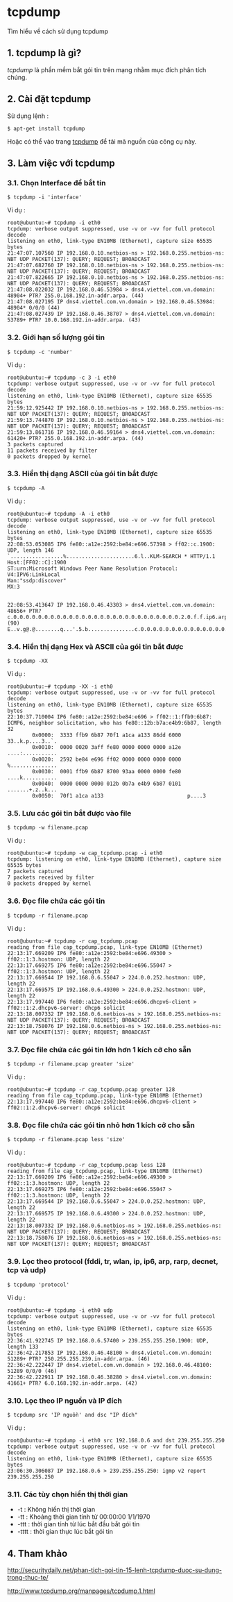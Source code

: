 # tcpdump
Tìm hiểu về cách sử dụng tcpdump

## 1. tcpdump là gì?
*tcpdump* là phần mềm bắt gói tin trên mạng nhằm mục đích phân tích chúng.
	
## 2. Cài đặt tcpdump
Sử dụng lệnh :

	$ apt-get install tcpdump

Hoặc có thể vào trang [tcpdump](http://www.tcpdump.org/#latest-release) để tải mã nguồn của công cụ này.

## 3. Làm việc với tcpdump
### 3.1. Chọn Interface để bắt tin

	$ tcpdump -i 'interface'
	
Ví dụ :
```
root@ubuntu:~# tcpdump -i eth0
tcpdump: verbose output suppressed, use -v or -vv for full protocol decode
listening on eth0, link-type EN10MB (Ethernet), capture size 65535 bytes
21:47:07.107560 IP 192.168.0.10.netbios-ns > 192.168.0.255.netbios-ns: NBT UDP PACKET(137): QUERY; REQUEST; BROADCAST
21:47:07.682760 IP 192.168.0.10.netbios-ns > 192.168.0.255.netbios-ns: NBT UDP PACKET(137): QUERY; REQUEST; BROADCAST
21:47:07.822665 IP 192.168.0.10.netbios-ns > 192.168.0.255.netbios-ns: NBT UDP PACKET(137): QUERY; REQUEST; BROADCAST
21:47:08.022032 IP 192.168.0.46.53984 > dns4.viettel.com.vn.domain: 48904+ PTR? 255.0.168.192.in-addr.arpa. (44)
21:47:08.027195 IP dns4.viettel.com.vn.domain > 192.168.0.46.53984: 48904* 0/0/0 (44)
21:47:08.027439 IP 192.168.0.46.38707 > dns4.viettel.com.vn.domain: 53789+ PTR? 10.0.168.192.in-addr.arpa. (43)

```

### 3.2. Giới hạn số lượng gói tin 

	$ tcpdump -c 'number'

Ví dụ :
```
root@ubuntu:~# tcpdump -c 3 -i eth0
tcpdump: verbose output suppressed, use -v or -vv for full protocol decode
listening on eth0, link-type EN10MB (Ethernet), capture size 65535 bytes
21:59:12.925442 IP 192.168.0.10.netbios-ns > 192.168.0.255.netbios-ns: NBT UDP PACKET(137): QUERY; REQUEST; BROADCAST
21:59:13.744870 IP 192.168.0.10.netbios-ns > 192.168.0.255.netbios-ns: NBT UDP PACKET(137): QUERY; REQUEST; BROADCAST
21:59:13.861716 IP 192.168.0.46.59164 > dns4.viettel.com.vn.domain: 61420+ PTR? 255.0.168.192.in-addr.arpa. (44)
3 packets captured
11 packets received by filter
0 packets dropped by kernel
```

### 3.3. Hiển thị dạng ASCII của gói tin bắt được 

	$ tcpdump -A 
	
Ví dụ : 
```
root@ubuntu:~# tcpdump -A -i eth0
tcpdump: verbose output suppressed, use -v or -vv for full protocol decode
listening on eth0, link-type EN10MB (Ethernet), capture size 65535 bytes
22:08:53.053085 IP6 fe80::a12e:2592:be84:e696.57398 > ff02::c.1900: UDP, length 146
`.................%......................6.l..KLM-SEARCH * HTTP/1.1
Host:[FF02::C]:1900
ST:urn:Microsoft Windows Peer Name Resolution Protocol: V4:IPV6:LinkLocal
Man:"ssdp:discover"
MX:3


22:08:53.413647 IP 192.168.0.46.43303 > dns4.viettel.com.vn.domain: 48656+ PTR? c.0.0.0.0.0.0.0.0.0.0.0.0.0.0.0.0.0.0.0.0.0.0.0.0.0.0.0.2.0.f.f.ip6.arpa. (90)
E..v.g@.@........q...'.5.b...............c.0.0.0.0.0.0.0.0.0.0.0.0.0.0.0.0.0.0.0.0.0.0.0.0.0.0.0.2.0.f.f.ip6.arpa.....
```

### 3.4. Hiển thị dạng Hex và ASCII của gói tin bắt được 
	
	$ tcpdump -XX
	
Ví dụ : 
```
root@ubuntu:~# tcpdump -XX -i eth0
tcpdump: verbose output suppressed, use -v or -vv for full protocol decode
listening on eth0, link-type EN10MB (Ethernet), capture size 65535 bytes
22:10:37.710004 IP6 fe80::a12e:2592:be84:e696 > ff02::1:ffb9:6b87: ICMP6, neighbor solicitation, who has fe80::12b:b7a:e4b9:6b87, length 32
        0x0000:  3333 ffb9 6b87 70f1 a1ca a133 86dd 6000  33..k.p....3..`.
        0x0010:  0000 0020 3aff fe80 0000 0000 0000 a12e  ....:...........
        0x0020:  2592 be84 e696 ff02 0000 0000 0000 0000  %...............
        0x0030:  0001 ffb9 6b87 8700 93aa 0000 0000 fe80  ....k...........
        0x0040:  0000 0000 0000 012b 0b7a e4b9 6b87 0101  .......+.z..k...
        0x0050:  70f1 a1ca a133                           p....3
```

### 3.5. Lưu các gói tin bắt được vào file 

	$ tcpdump -w filename.pcap
	
Ví dụ : 
```
root@ubuntu:~# tcpdump -w cap_tcpdump.pcap -i eth0
tcpdump: listening on eth0, link-type EN10MB (Ethernet), capture size 65535 bytes
7 packets captured
7 packets received by filter
0 packets dropped by kernel
```

### 3.6. Đọc file chứa các gói tin 

	$ tcpdump -r filename.pcap 

Ví dụ : 
```
root@ubuntu:~# tcpdump -r cap_tcpdump.pcap
reading from file cap_tcpdump.pcap, link-type EN10MB (Ethernet)
22:13:17.669209 IP6 fe80::a12e:2592:be84:e696.49300 > ff02::1:3.hostmon: UDP, length 22
22:13:17.669275 IP6 fe80::a12e:2592:be84:e696.55047 > ff02::1:3.hostmon: UDP, length 22
22:13:17.669544 IP 192.168.0.6.55047 > 224.0.0.252.hostmon: UDP, length 22
22:13:17.669575 IP 192.168.0.6.49300 > 224.0.0.252.hostmon: UDP, length 22
22:13:17.997440 IP6 fe80::a12e:2592:be84:e696.dhcpv6-client > ff02::1:2.dhcpv6-server: dhcp6 solicit
22:13:18.007332 IP 192.168.0.6.netbios-ns > 192.168.0.255.netbios-ns: NBT UDP PACKET(137): QUERY; REQUEST; BROADCAST
22:13:18.758076 IP 192.168.0.6.netbios-ns > 192.168.0.255.netbios-ns: NBT UDP PACKET(137): QUERY; REQUEST; BROADCAST
```


### 3.7. Đọc file chứa các gói tin lớn hơn 1 kích cỡ cho sẵn

	$ tcpdump -r filename.pcap greater 'size'
	
Ví dụ : 
```
root@ubuntu:~# tcpdump -r cap_tcpdump.pcap greater 128
reading from file cap_tcpdump.pcap, link-type EN10MB (Ethernet)
22:13:17.997440 IP6 fe80::a12e:2592:be84:e696.dhcpv6-client > ff02::1:2.dhcpv6-server: dhcp6 solicit
```

### 3.8. Đọc file chứa các gói tin nhỏ hơn 1 kích cỡ cho sẵn

	$ tcpdump -r filename.pcap less 'size'
	
Ví dụ : 
```
root@ubuntu:~# tcpdump -r cap_tcpdump.pcap less 128
reading from file cap_tcpdump.pcap, link-type EN10MB (Ethernet)
22:13:17.669209 IP6 fe80::a12e:2592:be84:e696.49300 > ff02::1:3.hostmon: UDP, length 22
22:13:17.669275 IP6 fe80::a12e:2592:be84:e696.55047 > ff02::1:3.hostmon: UDP, length 22
22:13:17.669544 IP 192.168.0.6.55047 > 224.0.0.252.hostmon: UDP, length 22
22:13:17.669575 IP 192.168.0.6.49300 > 224.0.0.252.hostmon: UDP, length 22
22:13:18.007332 IP 192.168.0.6.netbios-ns > 192.168.0.255.netbios-ns: NBT UDP PACKET(137): QUERY; REQUEST; BROADCAST
22:13:18.758076 IP 192.168.0.6.netbios-ns > 192.168.0.255.netbios-ns: NBT UDP PACKET(137): QUERY; REQUEST; BROADCAST
```

### 3.9. Lọc theo protocol (fddi, tr, wlan, ip, ip6, arp, rarp, decnet, tcp và udp)

	$ tcpdump 'protocol'
	
Ví dụ : 
```
root@ubuntu:~# tcpdump -i eth0 udp
tcpdump: verbose output suppressed, use -v or -vv for full protocol decode
listening on eth0, link-type EN10MB (Ethernet), capture size 65535 bytes
22:36:41.922745 IP 192.168.0.6.57400 > 239.255.255.250.1900: UDP, length 133
22:36:42.217853 IP 192.168.0.46.48100 > dns4.vietel.com.vn.domain: 51289+ PTR? 250.255.255.239.in-addr.arpa. (46)
22:36:42.222447 IP dns4.vietel.com.vn.domain > 192.168.0.46.48100: 51289 0/0/0 (46)
22:36:42.222911 IP 192.168.0.46.38280 > dns4.vietel.com.vn.domain: 41661+ PTR? 6.0.168.192.in-addr.arpa. (42)
```

### 3.10. Lọc theo IP nguồn và IP đích 

	$ tcpdump src 'IP nguồn' and dsc "IP đích"

Ví dụ : 
```
root@ubuntu:~# tcpdump -i eth0 src 192.168.0.6 and dst 239.255.255.250
tcpdump: verbose output suppressed, use -v or -vv for full protocol decode
listening on eth0, link-type EN10MB (Ethernet), capture size 65535 bytes
23:06:30.306087 IP 192.168.0.6 > 239.255.255.250: igmp v2 report 239.255.255.250
```
	
	
### 3.11. Các tùy chọn hiển thị thời gian 
- -t : Không hiển thị thời gian 
- -tt : Khoảng thời gian tính từ 00:00:00 1/1/1970
- -ttt : thời gian tính từ lúc bắt đầu bắt gói tin 
- -tttt : thời gian thực lúc bắt gói tin
	
	
## 4. Tham khảo 

http://securitydaily.net/phan-tich-goi-tin-15-lenh-tcpdump-duoc-su-dung-trong-thuc-te/

http://www.tcpdump.org/manpages/tcpdump.1.html